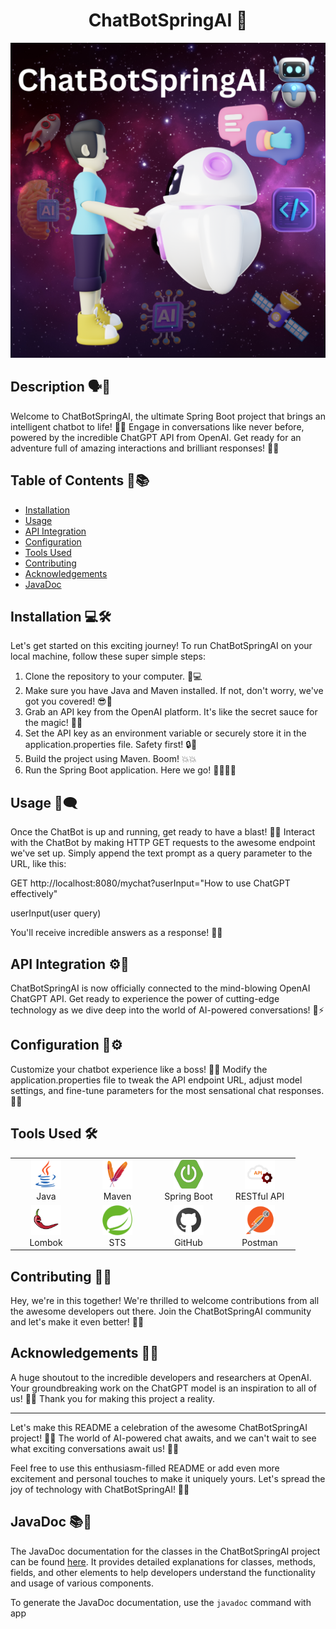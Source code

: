 <h1 align="center">ChatBotSpringAI 🤖</h1>

![Project Logo](images/poster.png)

## Description 🗣️💬

Welcome to ChatBotSpringAI, the ultimate Spring Boot project that brings an intelligent chatbot to life! 🎉🚀 Engage in conversations like never before, powered by the incredible ChatGPT API from OpenAI. Get ready for an adventure full of amazing interactions and brilliant responses! 🌟💬

## Table of Contents 📑📚

- [Installation](#installation)
- [Usage](#usage)
- [API Integration](#api-integration)
- [Configuration](#configuration)
- [Tools Used](#tools-used)
- [Contributing](#contributing)
- [Acknowledgements](#acknowledgements)
- [JavaDoc](#javadoc)

## Installation 💻🛠️

Let's get started on this exciting journey! To run ChatBotSpringAI on your local machine, follow these super simple steps:

1. Clone the repository to your computer. 🚀💻
2. Make sure you have Java and Maven installed. If not, don't worry, we've got you covered! 😎🌟
3. Grab an API key from the OpenAI platform. It's like the secret sauce for the magic! 🔑✨
4. Set the API key as an environment variable or securely store it in the application.properties file. Safety first! 🔒🔐
5. Build the project using Maven. Boom! 💥💥
6. Run the Spring Boot application. Here we go! 🏃‍♂️🏃‍♀️

## Usage 🚀🗨️

Once the ChatBot is up and running, get ready to have a blast! 🎉🎉 Interact with the ChatBot by making HTTP GET requests to the awesome endpoint we've set up. Simply append the text prompt as a query parameter to the URL, like this:

GET http://localhost:8080/mychat?userInput="How to use ChatGPT effectively"

userInput(user query)

You'll receive incredible answers as a response! 🤯💬

## API Integration ⚙️🔌

ChatBotSpringAI is now officially connected to the mind-blowing OpenAI ChatGPT API. Get ready to experience the power of cutting-edge technology as we dive deep into the world of AI-powered conversations! 🤖⚡

## Configuration 🔧⚙️

Customize your chatbot experience like a boss! 🎩🎉 Modify the application.properties file to tweak the API endpoint URL, adjust model settings, and fine-tune parameters for the most sensational chat responses. 🌟💬

## Tools Used 🛠️

<table align="center">
  <tr>
    <td align="center" width="100">
      <img src="images/java.png" width="48" height="48" alt="Java" /><br>
      Java
    </td>
    <td align="center" width="100">
      <img src="images/maven.png" width="48" height="48" alt="Maven" /><br>
      Maven
    </td>
    <td align="center" width="100">
      <img src="images/springb.png" width="48" height="48" alt="Spring Boot" /><br>
      Spring Boot
    </td>
    <td align="center" width="100">
      <img src="images/restful.png" width="48" height="48" alt="RESTful API" /><br>
      RESTful API
    </td>
  </tr>
  <tr>
    <td align="center" width="100">
      <img src="images/lambok.png" width="48" height="48" alt="Lombok" /><br>
      Lombok
    </td>
    <td align="center" width="100">
      <img src="images/sts.png" width="48" height="48" alt="Eclipse" /><br>
      STS
    </td>
    <td align="center" width="100">
      <img src="images/github.png" width="48" height="48" alt="GitHub" /><br>
      GitHub
    </td>
    <td align="center" width="100">
      <img src="images/postman.png" width="48" height="48" alt="Postman" /><br>
      Postman
    </td>
  </tr>
</table>

## Contributing 🤝🎉

Hey, we're in this together! We're thrilled to welcome contributions from all the awesome developers out there. Join the ChatBotSpringAI community and let's make it even better! 🙌🤩

## Acknowledgements 🙏🌟

A huge shoutout to the incredible developers and researchers at OpenAI. Your groundbreaking work on the ChatGPT model is an inspiration to all of us! 🌟✨ Thank you for making this project a reality.

---

Let's make this README a celebration of the awesome ChatBotSpringAI project! 🥳🎉 The world of AI-powered chat awaits, and we can't wait to see what exciting conversations await us! 💬💬

Feel free to use this enthusiasm-filled README or add even more excitement and personal touches to make it uniquely yours. Let's spread the joy of technology with ChatBotSpringAI! 🌟🤖

## JavaDoc 📚📖

The JavaDoc documentation for the classes in the ChatBotSpringAI project can be found [here](https://64cd7caa2be4dd65b7df5481--chipper-maamoul-ae7f9b.netlify.app/). It provides detailed explanations for classes, methods, fields, and other elements to help developers understand the functionality and usage of various components.

To generate the JavaDoc documentation, use the `javadoc` command with app

